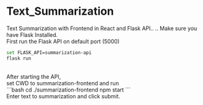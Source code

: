 # Text_Summarization
 Text Summarization with Frontend in React and Flask API..
..
Make sure you have Flask Installed.<br>
First run the Flask API on default port (5000)<br>
```bash
set FLASK_API=summarization-api
flask run
```
<br>
After starting the API,<br>
set CWD to summarization-frontend and run<br>
```bash
cd ./summarization-frontend
npm start
```
<br> 
Enter text to summarization and click submit.
